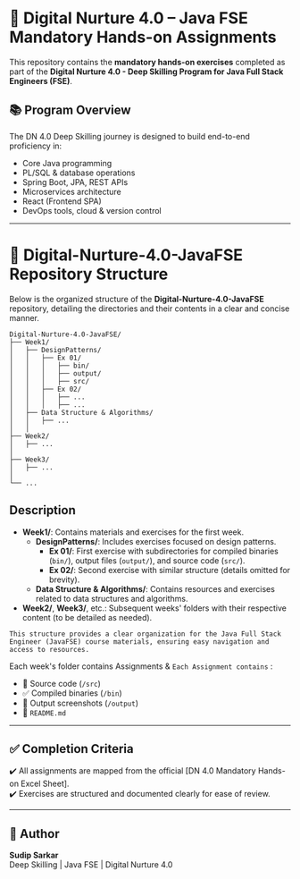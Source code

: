 # 💼 Digital Nurture 4.0 – Java FSE Mandatory Hands-on Assignments

This repository contains the **mandatory hands-on exercises** completed as part of the **Digital Nurture 4.0 - Deep Skilling Program for Java Full Stack Engineers (FSE)**.

## 📚 Program Overview
The DN 4.0 Deep Skilling journey is designed to build end-to-end proficiency in:
- Core Java programming
- PL/SQL & database operations
- Spring Boot, JPA, REST APIs
- Microservices architecture
- React (Frontend SPA)
- DevOps tools, cloud & version control

---

# 📁 Digital-Nurture-4.0-JavaFSE Repository Structure

Below is the organized structure of the **Digital-Nurture-4.0-JavaFSE** repository, detailing the directories and their contents in a clear and concise manner.

```
Digital-Nurture-4.0-JavaFSE/
├── Week1/
│   ├── DesignPatterns/
│   │   ├── Ex 01/
│   │   │   ├── bin/
│   │   │   ├── output/
│   │   │   ├── src/
│   │   ├── Ex 02/
│   │   │   ├── ...
│   │   │   ├── ...
│   ├── Data Structure & Algorithms/
│   │   ├── ...
│   │
├── Week2/
│   ├── ...
│
├── Week3/
│   ├── ...
│
└── ...
```

## Description
- **Week1/**: Contains materials and exercises for the first week.
  - **DesignPatterns/**: Includes exercises focused on design patterns.
    - **Ex 01/**: First exercise with subdirectories for compiled binaries (`bin/`), output files (`output/`), and source code (`src/`).
    - **Ex 02/**: Second exercise with similar structure (details omitted for brevity).
  - **Data Structure & Algorithms/**: Contains resources and exercises related to data structures and algorithms.
- **Week2/**, **Week3/**, etc.: Subsequent weeks' folders with their respective content (to be detailed as needed).

`This structure provides a clear organization for the Java Full Stack Engineer (JavaFSE) course materials, ensuring easy navigation and access to resources.`


Each week's folder contains Assignments & `Each Assignment contains` :
- 🧠 Source code (`/src`)
- ✅ Compiled binaries (`/bin`)
- 📸 Output screenshots (`/output`)
- 📄 `README.md`

---

## ✅ Completion Criteria
✔️ All assignments are mapped from the official [DN 4.0 Mandatory Hands-on Excel Sheet].  
✔️ Exercises are structured and documented clearly for ease of review.

---

## 🙋 Author
**Sudip Sarkar**  
Deep Skilling | Java FSE | Digital Nurture 4.0  
